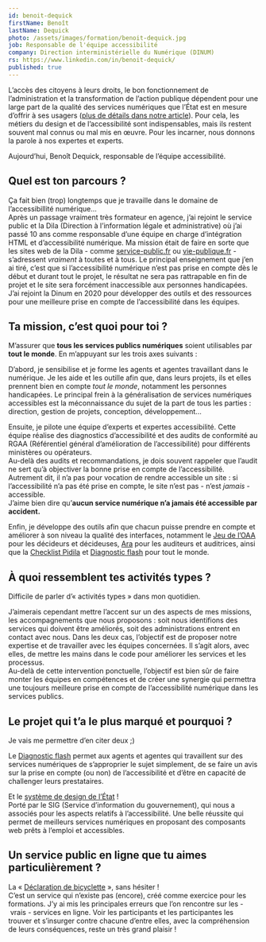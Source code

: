 ```yaml
---
id: benoit-dequick
firstName: Benoît
lastName: Dequick
photo: /assets/images/formation/benoit-dequick.jpg
job: Responsable de l'équipe accessibilité
company: Direction interministérielle du Numérique (DINUM)
rs: https://www.linkedin.com/in/benoit-dequick/
published: true
---
```


<p class="fr-text--lead">L’accès des citoyens à leurs droits, le bon fonctionnement de l’administration et la transformation de l’action publique dépendent pour une large part de la qualité des services numériques que l’État est en mesure d’offrir à ses usagers (<a href="/articles/2024-04-29-nos-experts-ont-la-parole/">plus de détails dans notre article</a>). Pour cela, les métiers du design et de l’accessibilité sont indispensables, mais ils restent souvent mal connus ou mal mis en œuvre. Pour les incarner, nous donnons la parole à nos expertes et experts.</p>

<p class="fr-text--lead">Aujourd’hui, Benoît Dequick, responsable de l’équipe accessibilité.</p>

<h2 class="fr-h6">Quel est ton parcours&nbsp;?</h2>

Ça fait bien (trop) longtemps que je travaille dans le domaine de l’accessibillité numérique...  
Après un passage vraiment très formateur en agence, j’ai rejoint le service public et la Dila (Direction à l’information légale et administrative) où j’ai passé 10 ans comme responsable d’une équipe en charge d’intégration HTML et d’accessibilité numérique. Ma mission était de faire en sorte que les sites web de la Dila -&nbsp;comme <a href="https://www.service-public.fr" target="_blank" title="service-public.fr - nouvelle fenêtre" rel="noreferrer noopener">service-public.fr</a> ou  <a href="https://www.vie-publique.fr" target="_blank" title="www.vie-publique.fr - nouvelle fenêtre" rel="noreferrer noopener">vie-publique.fr</a>&nbsp;- s’adressent _vraiment_ à toutes et à tous. Le principal enseignement que j’en ai tiré, c’est que si l’accessibilité numérique n’est pas prise en compte dès le début et durant tout le projet, le résultat ne sera pas rattrapable en fin de projet et le site sera forcément inaccessible aux personnes handicapées.  
J’ai rejoint la Dinum en 2020 pour développer des outils et des ressources pour une meilleure prise en compte de l’accessibilité dans les équipes.

<h2 class="fr-h6">Ta mission, c’est quoi pour toi&nbsp;?</h2>

M’assurer que **tous les services publics numériques** soient utilisables par **tout le monde**.  En m’appuyant sur les trois axes suivants :

D’abord, je sensibilise et je forme les agents et agentes travaillant dans le numérique. Je les aide et les outille afin que, dans leurs projets, ils et elles prennent bien en compte *tout le monde*, notamment les personnes handicapées. Le principal frein à la généralisation de services numériques accessibles est la méconnaissance du sujet de la part de tous les parties&nbsp;: direction, gestion de projets, conception, développement...  

Ensuite, je pilote une équipe d’experts et expertes accessibilité. Cette équipe réalise des diagnostics d’accessibilité et des audits de conformité au RGAA (Référentiel général d’amélioration de l’accessibilité) pour différents ministères ou opérateurs.  
Au-delà des audits et recommandations, je dois souvent rappeler que l’audit ne sert qu’à objectiver la bonne prise en compte de l’accessibilité. Autrement dit, il n’a pas pour vocation de rendre accessible un site&nbsp;: si l’accessibilité n’a pas été prise en compte, le site n’est pas -&nbsp;n’est *jamais*&nbsp;- accessible.  
J’aime bien dire qu’**aucun service numérique n’a jamais été accessible par accident.**

Enfin, je développe des outils afin que chacun puisse prendre en compte et améliorer à son niveau la qualité des interfaces, notamment le <a href="https://design.numerique.gouv.fr/outils/jeu-de-oaa/" target="_blank" title="Jeu de l’OAA - nouvelle fenêtre" rel="noreferrer noopener">Jeu de l’OAA</a> pour les décideurs et décideuses, <a href="https://ara.numerique.gouv.fr/" target="_blank" title="Ara - nouvelle fenêtre" rel="noreferrer noopener">Ara</a> pour les auditeurs et auditrices, ainsi que la <a href="https://design.numerique.gouv.fr/outils/checklist-pidila/" target="_blank" title="Checklist Pidila - nouvelle fenêtre" rel="noreferrer noopener">Checklist Pidila</a> et <a href="https://design.numerique.gouv.fr/outils/diagnostic-flash" target="_blank" title="Diagnostic flash - nouvelle fenêtre" rel="noreferrer noopener">Diagnostic flash</a> pour tout le monde.

<h2 class="fr-h6">À quoi ressemblent tes activités types&nbsp;?</h2>

Difficile de parler d’«&nbsp;activités types&nbsp;» dans mon quotidien.

J’aimerais cependant mettre l’accent sur un des aspects de mes missions, les accompagnements que nous proposons : soit nous identifions des services qui doivent être améliorés, soit des administrations entrent en contact avec nous. Dans les deux cas, l’objectif est de proposer notre expertise et de travailler avec les équipes concernées. Il s’agit alors, avec elles, de mettre les mains dans le code pour améliorer les services et les processus.  
Au-delà de cette intervention ponctuelle, l’objectif est bien sûr de faire monter les équipes en compétences et de créer une synergie qui permettra une toujours meilleure prise en compte de l’accessibilité numérique dans les services publics.

<h2 class="fr-h6">Le projet qui t’a le plus marqué et pourquoi&nbsp;?</h2>

Je vais me permettre d’en citer deux ;)

Le <a href="https://design.numerique.gouv.fr/outils/diagnostic-flash" target="_blank" title="Diagnostic flash - nouvelle fenêtre" rel="noreferrer noopener">Diagnostic flash</a> permet aux agents et agentes qui travaillent sur des services numériques de s’approprier le sujet simplement, de se faire un avis sur la prise en compte (ou non) de l’accessibilité et d’être en capacité de challenger leurs prestataires.

Et le <a href="https://www.systeme-de-design.gouv.fr/" target="_blank" title="système de design de l’État - nouvelle fenêtre" rel="noreferrer noopener">système de design de l’État</a> !  
Porté par le SIG (Service d’information du gouvernement), qui nous a associés pour les aspects relatifs à l’accessibilité. Une belle réussite qui permet de meilleurs services numériques en proposant des composants web prêts à l’emploi et accessibles.

<h2 class="fr-h6">Un service public en ligne que tu aimes particulièrement&nbsp;?</h2>

La «&nbsp;<a href="https://design.numerique.gouv.fr/atelier-a11y/" target="_blank" title="Déclaration de bicyclette - nouvelle fenêtre" rel="noreferrer noopener">Déclaration de bicyclette</a>&nbsp;», sans hésiter&nbsp;!  
C’est un service qui n’existe pas (encore), créé comme exercice pour les formations. J’y ai mis les principales erreurs que l’on rencontre sur les -&nbsp;vrais&nbsp;- services en ligne. Voir les participants et les participantes les trouver et s’insurger contre chacune d’entre elles, avec la compréhension de leurs conséquences, reste un très grand plaisir&nbsp;!